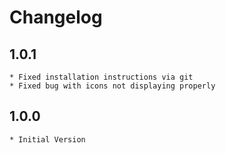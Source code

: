 # Changelog

## 1.0.1
	* Fixed installation instructions via git
	* Fixed bug with icons not displaying properly

## 1.0.0
	* Initial Version

